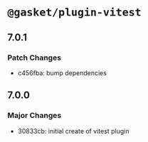 # `@gasket/plugin-vitest`

## 7.0.1

### Patch Changes

- c456fba: bump dependencies

## 7.0.0

### Major Changes

- 30833cb: initial create of vitest plugin
